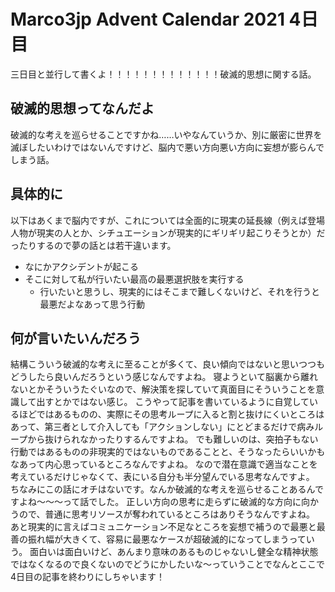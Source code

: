 # Marco3jp Advent Calendar 2021 4日目

三日目と並行して書くよ！！！！！！！！！！！！！破滅的思想に関する話。

## 破滅的思想ってなんだよ
破滅的な考えを巡らせることですかね……いやなんていうか、別に厳密に世界を滅ぼしたいわけではないんですけど、脳内で悪い方向悪い方向に妄想が膨らんでしまう話。

## 具体的に
以下はあくまで脳内ですが、これについては全面的に現実の延長線（例えば登場人物が現実の人とか、シチュエーションが現実的にギリギリ起こりそうとか）だったりするので夢の話とは若干違います。

- なにかアクシデントが起こる
- そこに対して私が行いたい最高の最悪選択肢を実行する
  - 行いたいと思うし、現実的にはそこまで難しくないけど、それを行うと最悪だよなあって思う行動

## 何が言いたいんだろう
結構こういう破滅的な考えに至ることが多くて、良い傾向ではないと思いつつもどうしたら良いんだろうという感じなんですよね。
寝ようといて脳裏から離れないとかそういうたぐいなので、解決策を探していて真面目にそういうことを意識して出すとかではない感じ。
こうやって記事を書いているように自覚しているほどではあるものの、実際にその思考ループに入ると割と抜けにくいところはあって、第三者として介入しても「アクションしない」にとどまるだけで病みループから抜けられなかったりするんですよね。
でも難しいのは、突拍子もない行動ではあるものの非現実的ではないものであることと、そうなったらいいかもなあって内心思っているところなんですよね。
なので潜在意識で適当なことを考えているだけじゃなくて、表にいる自分も半分望んでいる思考なんですよ。
ちなみにこの話にオチはないです。なんか破滅的な考えを巡らせることあるんですよね～～～って話でした。
正しい方向の思考に走らずに破滅的な方向に向かうので、普通に思考リソースが奪われているところはありそうなんですよね。
あと現実的に言えばコミュニケーション不足なところを妄想で補うので最悪と最善の振れ幅が大きくて、容易に最悪なケースが超破滅的になってしまうっていう。
面白いは面白いけど、あんまり意味のあるものじゃないし健全な精神状態ではなくなるので良くないのでどうにかしたいな～っていうことでなんとここで4日目の記事を終わりにしちゃいます！
